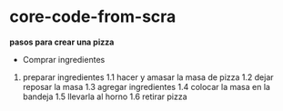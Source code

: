# core-code-from-scra
**pasos para crear una pizza**
* Comprar ingredientes
1. preparar ingredientes
1.1 hacer y amasar la masa de pizza
1.2 dejar reposar la masa
1.3 agregar ingredientes
1.4 colocar la masa en la bandeja
1.5 llevarla al horno
1.6 retirar pizza
